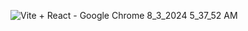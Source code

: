 ![‪Vite + React - Google Chrome‬ 8_3_2024 5_37_52 AM](https://github.com/user-attachments/assets/0c788a51-3249-4fa2-b2a7-d15abf970f4b)
